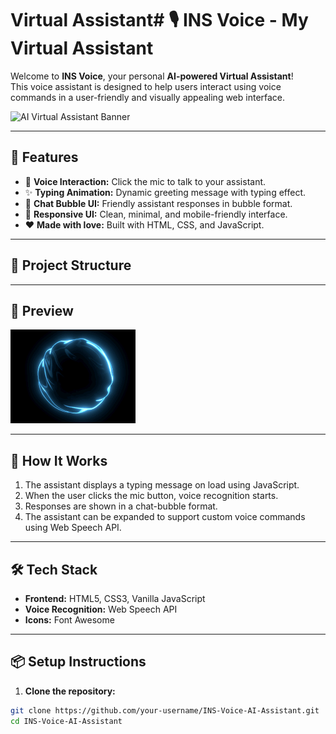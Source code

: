 # Virtual Assistant# 🎙️ INS Voice - My Virtual Assistant

Welcome to **INS Voice**, your personal **AI-powered Virtual Assistant**!  
This voice assistant is designed to help users interact using voice commands in a user-friendly and visually appealing web interface.

![AI Virtual Assistant Banner](logo.jpg)

---

## 🚀 Features

- 🎤 **Voice Interaction:** Click the mic to talk to your assistant.
- ✨ **Typing Animation:** Dynamic greeting message with typing effect.
- 🤖 **Chat Bubble UI:** Friendly assistant responses in bubble format.
- 🎨 **Responsive UI:** Clean, minimal, and mobile-friendly interface.
- ❤️ **Made with love:** Built with HTML, CSS, and JavaScript.

---

## 📁 Project Structure


---

## 📸 Preview

![Preview](voice.gif)

---

## 🧠 How It Works

1. The assistant displays a typing message on load using JavaScript.
2. When the user clicks the mic button, voice recognition starts.
3. Responses are shown in a chat-bubble format.
4. The assistant can be expanded to support custom voice commands using Web Speech API.

---

## 🛠️ Tech Stack

- **Frontend:** HTML5, CSS3, Vanilla JavaScript
- **Voice Recognition:** Web Speech API
- **Icons:** Font Awesome

---

## 📦 Setup Instructions

1. **Clone the repository:**

```bash
git clone https://github.com/your-username/INS-Voice-AI-Assistant.git
cd INS-Voice-AI-Assistant
